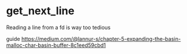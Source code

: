 # get_next_line
Reading a line from a fd is way too tedious

guide
https://medium.com/@lannur-s/chapter-5-expanding-the-basin-malloc-char-basin-buffer-8c1eed59cbd1
